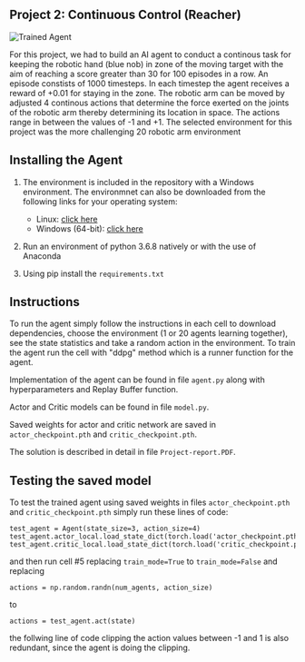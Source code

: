 [//]: # (Image References)

[image1]: https://user-images.githubusercontent.com/10624937/43851024-320ba930-9aff-11e8-8493-ee547c6af349.gif "Trained Agent"


## Project 2: Continuous Control (Reacher)

![Trained Agent][image1]

For this project, we had to build an AI agent to conduct a continous task for keeping the robotic hand (blue nob) in zone of the moving target with the aim of reaching a score greater than 30 for 100 episodes in a row. An episode constists of 1000 timesteps. In each timestep the agent receives a reward of +0.01 for staying in the zone. The robotic arm can be moved by adjusted 4 continous actions that determine the force exerted on the joints of the robotic arm thereby determining its location in space. The actions range in between the values of -1 and +1. The selected environment for this project was the more challenging 20 robotic arm environment


## Installing the Agent
1. The environment is included in the repository with a Windows environment. The environmnet can also be downloaded from the following links for your operating system:
    - Linux: [click here](https://s3-us-west-1.amazonaws.com/udacity-drlnd/P2/Reacher/Reacher_Linux.zip)
    - Windows (64-bit): [click here](https://s3-us-west-1.amazonaws.com/udacity-drlnd/P2/Reacher/Reacher_Windows_x86_64.zip)

2. Run an environment of python 3.6.8 natively or with the use of Anaconda
3. Using pip install the `requirements.txt`


## Instructions

To run the agent simply follow the instructions in each cell to download dependencies, choose the environment (1 or 20 agents learning together), see the state statistics and take a random action in the environment. To train the agent run the cell with "ddpg" method which is a runner function for the agent. 

Implementation of the agent can be found in file `agent.py` along with hyperparameters and Replay Buffer function. 

Actor and Critic models can be found in file `model.py`.

Saved weights for actor and critic network are saved in `actor_checkpoint.pth` and `critic_checkpoint.pth`.

The solution is described in detail in file `Project-report.PDF`.


## Testing the saved model

To test the trained agent using saved weights in files `actor_checkpoint.pth` and `critic_checkpoint.pth` simply run these lines of code:
```
test_agent = Agent(state_size=3, action_size=4)
test_agent.actor_local.load_state_dict(torch.load('actor_checkpoint.pth'))
test_agent.critic_local.load_state_dict(torch.load('critic_checkpoint.pth'))
```
and then run cell #5 replacing `train_mode=True` to `train_mode=False` and replacing 
```
actions = np.random.randn(num_agents, action_size)
```
to 
```
actions = test_agent.act(state)
```
the follwing line of code clipping the action values between -1 and 1 is also redundant, since the agent is doing the clipping.
